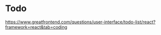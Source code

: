 # Todo

https://www.greatfrontend.com/questions/user-interface/todo-list/react?framework=react&tab=coding
